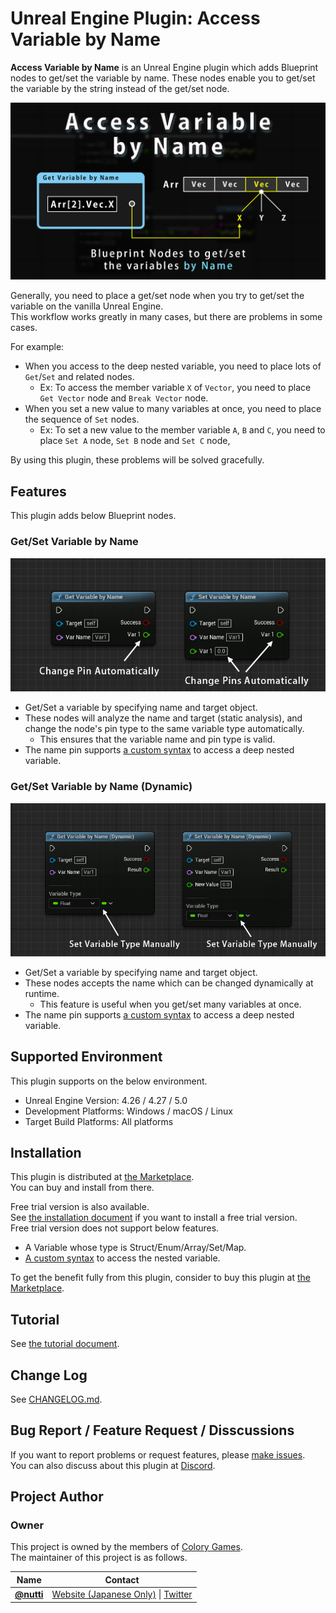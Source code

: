 # Unreal Engine Plugin: Access Variable by Name

**Access Variable by Name** is an Unreal Engine plugin which adds Blueprint nodes to get/set the variable by name.
These nodes enable you to get/set the variable by the string instead of the get/set node.

![Thumbnail](docs/images/thumbnail/access_variable_by_name.png)

Generally, you need to place a get/set node when you try to get/set the variable on the vanilla Unreal Engine.  
This workflow works greatly in many cases, but there are problems in some cases.

For example:

* When you access to the deep nested variable, you need to place lots of `Get`/`Set` and related nodes.
  * Ex: To access the member variable `X` of `Vector`, you need to place `Get Vector` node and `Break Vector` node.
* When you set a new value to many variables at once, you need to place the sequence of `Set` nodes.
  * Ex: To set a new value to the member variable `A`, `B` and `C`, you need to place `Set A` node, `Set B` node and `Set C` node,

By using this plugin, these problems will be solved gracefully.

## Features

This plugin adds below Blueprint nodes.

### Get/Set Variable by Name

![Get Variable by Name](docs/images/readme/get_set_variable_by_name.png)

* Get/Set a variable by specifying name and target object.
* These nodes will analyze the name and target (static analysis), and change the node's pin type to the same variable type automatically.
  * This ensures that the variable name and pin type is valid.
* The name pin supports [a custom syntax](docs/tutorial.md#custom-syntax) to access a deep nested variable.

### Get/Set Variable by Name (Dynamic)

![Get Variable by Name (Dynamic)](docs/images/readme/get_set_variable_by_name_dynamic.png)

* Get/Set a variable by specifying name and target object.
* These nodes accepts the name which can be changed dynamically at runtime.
  * This feature is useful when you get/set many variables at once.
* The name pin supports [a custom syntax](docs/tutorial.md#custom-syntax) to access a deep nested variable.

## Supported Environment

This plugin supports on the below environment.

* Unreal Engine Version: 4.26 / 4.27 / 5.0
* Development Platforms: Windows / macOS / Linux
* Target Build Platforms: All platforms

## Installation

This plugin is distributed at [the Marketplace](https://www.unrealengine.com/marketplace/en-US/product/access-variable-by-name).  
You can buy and install from there.

Free trial version is also available.  
See [the installation document](docs/installation.md) if you want to install a free trial version.  
Free trial version does not support below features.

* A Variable whose type is Struct/Enum/Array/Set/Map.
* [A custom syntax](docs/tutorial.md#custom-syntax) to access the nested variable.

To get the benefit fully from this plugin, consider to buy this plugin at [the Marketplace](https://www.unrealengine.com/marketplace/en-US/product/access-variable-by-name).

## Tutorial

See [the tutorial document](docs/tutorial.md).

## Change Log

See [CHANGELOG.md](CHANGELOG.md).

## Bug Report / Feature Request / Disscussions

If you want to report problems or request features, please [make issues](https://github.com/colory-games/UEPlugin-AccessVariableByName/issues).  
You can also discuss about this plugin at [Discord](https://discord.gg/F9cRxfAuJd).

## Project Author

### Owner

This project is owned by the members of [Colory Games](https://colory-games.net/).  
The maintainer of this project is as follows.

|Name|Contact|
|---|---|
|[**@nutti**](https://github.com/nutti)|[Website (Japanese Only)](https://colorful-pico.net/) \| [Twitter](https://twitter.com/nutti__)|
